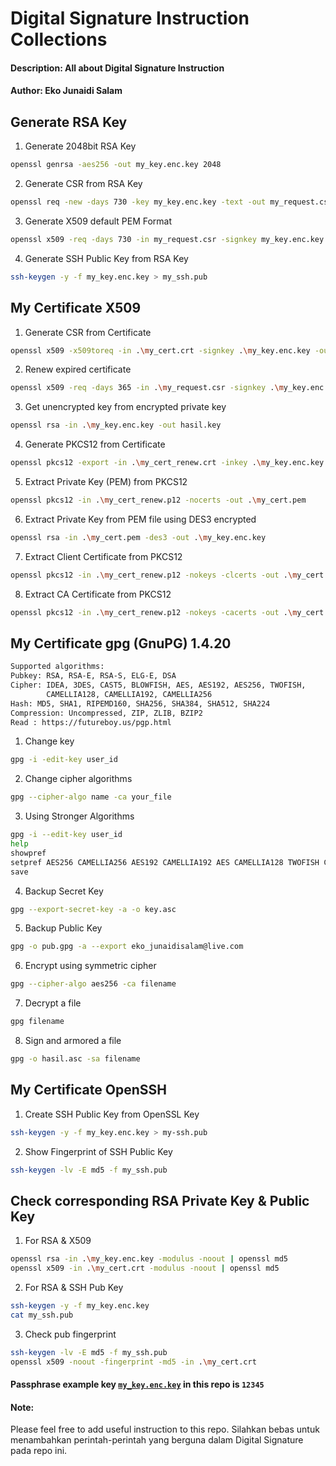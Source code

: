 # Digital Signature Instruction Collections
#### Description: All about Digital Signature Instruction
#### Author: Eko Junaidi Salam


## Generate RSA Key

1. Generate 2048bit RSA Key
```bash
openssl genrsa -aes256 -out my_key.enc.key 2048
```

2. Generate CSR from RSA Key
```bash
openssl req -new -days 730 -key my_key.enc.key -text -out my_request.csr
```

3. Generate X509 default PEM Format
```bash
openssl x509 -req -days 730 -in my_request.csr -signkey my_key.enc.key -out my_cert.crt
```

4. Generate SSH Public Key from RSA Key
```bash
ssh-keygen -y -f my_key.enc.key > my_ssh.pub
```


## My Certificate X509

1. Generate CSR from Certificate
```bash
openssl x509 -x509toreq -in .\my_cert.crt -signkey .\my_key.enc.key -out .\my_request.csr
```

2. Renew expired certificate
```bash
openssl x509 -req -days 365 -in .\my_request.csr -signkey .\my_key.enc.key -out .\my_cert_renew.crt
```

3. Get unencrypted key from encrypted private key
```bash
openssl rsa -in .\my_key.enc.key -out hasil.key
```

4. Generate PKCS12 from Certificate
```bash
openssl pkcs12 -export -in .\my_cert_renew.crt -inkey .\my_key.enc.key -out .\my_cert_renew.p12
```

5. Extract Private Key (PEM) from PKCS12
```bash
openssl pkcs12 -in .\my_cert_renew.p12 -nocerts -out .\my_cert.pem
```

6. Extract Private Key from PEM file using DES3 encrypted
```bash
openssl rsa -in .\my_cert.pem -des3 -out .\my_key.enc.key
```

7. Extract Client Certificate from PKCS12
```bash
openssl pkcs12 -in .\my_cert_renew.p12 -nokeys -clcerts -out .\my_cert.crt
```

8. Extract CA Certificate from PKCS12
```bash
openssl pkcs12 -in .\my_cert_renew.p12 -nokeys -cacerts -out .\my_cert.crt
```


## My Certificate gpg (GnuPG) 1.4.20
```bash
Supported algorithms:
Pubkey: RSA, RSA-E, RSA-S, ELG-E, DSA
Cipher: IDEA, 3DES, CAST5, BLOWFISH, AES, AES192, AES256, TWOFISH,
        CAMELLIA128, CAMELLIA192, CAMELLIA256
Hash: MD5, SHA1, RIPEMD160, SHA256, SHA384, SHA512, SHA224
Compression: Uncompressed, ZIP, ZLIB, BZIP2
Read : https://futureboy.us/pgp.html
```

1. Change key
```bash
gpg -i -edit-key user_id
```

2. Change cipher algorithms
```bash
gpg --cipher-algo name -ca your_file
```

3. Using Stronger Algorithms
```bash
gpg -i --edit-key user_id 
help
showpref
setpref AES256 CAMELLIA256 AES192 CAMELLIA192 AES CAMELLIA128 TWOFISH CAST5 3DES SHA512 SHA384 SHA256 SHA224 SHA1 RIPEMD160 ZLIB BZIP2 ZIP Uncompressed
save
```

4. Backup Secret Key
```bash
gpg --export-secret-key -a -o key.asc
```

5. Backup Public Key
```bash
gpg -o pub.gpg -a --export eko_junaidisalam@live.com
```

6. Encrypt using symmetric cipher
```bash
gpg --cipher-algo aes256 -ca filename
```

7. Decrypt a file
```bash
gpg filename
```

8. Sign and armored a file
```bash
gpg -o hasil.asc -sa filename
```



## My Certificate OpenSSH
1. Create SSH Public Key from OpenSSL Key
```bash
ssh-keygen -y -f my_key.enc.key > my-ssh.pub
```

2. Show Fingerprint of SSH Public Key
```bash
ssh-keygen -lv -E md5 -f my_ssh.pub
```



## Check corresponding RSA Private Key & Public Key
1. For RSA & X509
```bash
openssl rsa -in .\my_key.enc.key -modulus -noout | openssl md5
openssl x509 -in .\my_cert.crt -modulus -noout | openssl md5
```

2. For RSA & SSH Pub Key
```bash
ssh-keygen -y -f my_key.enc.key
cat my_ssh.pub
```

3. Check pub fingerprint
```bash
ssh-keygen -lv -E md5 -f my_ssh.pub
openssl x509 -noout -fingerprint -md5 -in .\my_cert.crt
```


#### Passphrase example key [`my_key.enc.key`](https://github.com/ekojs/digital_signature/blob/master/my_key.enc.key) in this repo is `12345`


#### Note:
Please feel free to add useful instruction to this repo. Silahkan bebas untuk menambahkan perintah-perintah yang berguna dalam Digital Signature pada repo ini.
